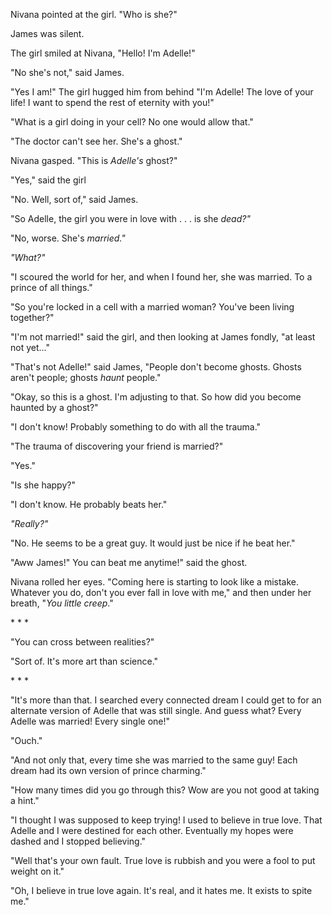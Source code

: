 Nivana pointed at the girl.  "Who is she?"

James was silent.

The girl smiled at Nivana, "Hello!  I'm Adelle!"

"No she's not," said James.

"Yes I am!" The girl hugged him from behind   "I'm Adelle!  The love of your life!  I want to spend the rest of eternity with you!"

"What is a girl doing in your cell?  No one would allow that."

"The doctor can't see her.  She's a ghost."

Nivana gasped.  "This is *Adelle's* ghost?"

"Yes," said the girl

"No.  Well, sort of," said James.

"So Adelle, the girl you were in love with . . . is she *dead?"*

"No, worse.  She's *married."*

*"What?"*

"I scoured the world for her, and when I found her, she was married.  To a prince of all things."

"So you're locked in a cell with a married woman?  You've been living together?"

"I'm not married!" said the girl, and then looking at James fondly, "at least not yet..."

"That's not Adelle!" said James, "People don't become ghosts.  Ghosts aren't people; ghosts *haunt* people."

"Okay, so this is a ghost.  I'm adjusting to that.  So how did you become haunted by a ghost?"

"I don't know!  Probably something to do with all the trauma."

"The trauma of discovering your friend is married?"

"Yes."

"Is she happy?"

"I don't know.  He probably beats her."

*"Really?"*

"No.  He seems to be a great guy.  It would just be nice if he beat her."

"Aww James!"  You can beat me anytime!" said the ghost.

Nivana rolled her eyes. "Coming here is starting to look like a mistake.  Whatever you do, don't you ever fall in love with me," and then under her breath, "*You little creep*."

\* \* \*

"You can cross between realities?"

"Sort of.  It's more art than science."

\* \* \*

"It's more than that.  I searched every connected dream I could get to for an alternate version of Adelle that was still single.  And guess what?  Every Adelle was married!  Every single one!"

"Ouch."

"And not only that, every time she was married to the same guy!  Each dream had its own version of prince charming."

"How many times did you go through this?  Wow are you not good at taking a hint."

"I thought I was supposed to keep trying!  I used to believe in true love.  That Adelle and I were destined for each other.  Eventually my hopes were dashed and I stopped believing."

"Well that's your own fault.  True love is rubbish and you were a fool to put weight on it."

"Oh, I believe in true love again.  It's real, and it hates me.  It exists to spite me."

